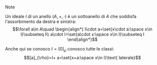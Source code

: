 >[!note]
>Un ideale $I$ di un anello $(A,+,\cdot)$ è un sottoanello di $A$ che soddisfa l'assorbimento da destra e sinistra: $$\forall a\in A\quad \begin{align*}
I\cdot a=\set{x\cdot a:\space x\in I}\subseteq I\\
a\cdot I=\set{a\cdot x:\space x\in I}\subseteq I
\end{align*}$$

Anche qui se conosco $I=[0]_{\rho}$ conosco tutte le classi: $$[a]_{\rho}=I+ a=\set{x+a:\space x\in I}\text{ laterale}$$
